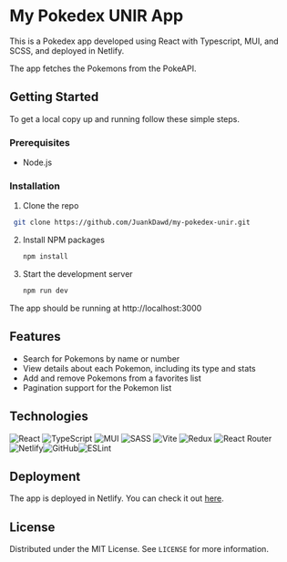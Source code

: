 # My Pokedex UNIR App

This is a Pokedex app developed using React with Typescript, MUI, and SCSS, and deployed in Netlify.

The app fetches the Pokemons from the PokeAPI.

## Getting Started

To get a local copy up and running follow these simple steps.

### Prerequisites

-   Node.js

### Installation

1. Clone the repo

```sh
 git clone https://github.com/JuankDawd/my-pokedex-unir.git
 ```

2. Install NPM packages

    ```sh
    npm install
    ```

3. Start the development server

    ```sh
    npm run dev
    ```

The app should be running at http://localhost:3000

## Features

-   Search for Pokemons by name or number
-   View details about each Pokemon, including its type and stats
-   Add and remove Pokemons from a favorites list
-   Pagination support for the Pokemon list

## Technologies

![React](https://img.shields.io/badge/react-%2320232a.svg?style=for-the-badge&logo=react&logoColor=%2361DAFB)
![TypeScript](https://img.shields.io/badge/typescript-%23007ACC.svg?style=for-the-badge&logo=typescript&logoColor=white)
![MUI](https://img.shields.io/badge/MUI-%230081CB.svg?style=for-the-badge&logo=mui&logoColor=white)
![SASS](https://img.shields.io/badge/SASS-hotpink.svg?style=for-the-badge&logo=SASS&logoColor=white)
![Vite](https://img.shields.io/badge/vite-%23646CFF.svg?style=for-the-badge&logo=vite&logoColor=white)
![Redux](https://img.shields.io/badge/redux-%23593d88.svg?style=for-the-badge&logo=redux&logoColor=white)
![React Router](https://img.shields.io/badge/React_Router-CA4245?style=for-the-badge&logo=react-router&logoColor=white)![Netlify](https://img.shields.io/badge/netlify-%23000000.svg?style=for-the-badge&logo=netlify&logoColor=#00C7B7)![GitHub](https://img.shields.io/badge/github-%23121011.svg?style=for-the-badge&logo=github&logoColor=white)![ESLint](https://img.shields.io/badge/ESLint-4B3263?style=for-the-badge&logo=eslint&logoColor=white)

## Deployment

The app is deployed in Netlify. You can check it out [here](my-pokedex-unir.netlify.app).

## License

Distributed under the MIT License. See `LICENSE` for more information.
